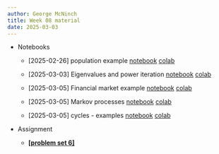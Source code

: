 ```yaml
---
author: George McNinch
title: Week 08 material
date: 2025-03-03
---
```


- Notebooks
  - [2025-02-26] population example
    [notebook](/course-content/week08-00--population.ipynb)
	[colab](https://colab.research.google.com/github/gmcninch-tufts/2025-Sp-Math087/blob/main/course-content/week08-00--population.ipynb)
  
  - [2025-03-03] Eigenvalues and power iteration
	  [notebook](/course-content/week08-01--eigen.ipynb                      )
	  [colab](https://colab.research.google.com/github/gmcninch-tufts/2025-Sp-Math087/blob/main/course-content/week08-01--eigen.ipynb)

  - [2025-03-05] Financial market example
      [notebook](/course-content/week08-02--financial-market-example.ipynb)
	  	  [colab](https://colab.research.google.com/github/gmcninch-tufts/2025-Sp-Math087/blob/main/course-content/week08-02--financial-market-example.ipynb)

  - [2025-03-05] Markov processes
	  [notebook](/course-content/week08-03--markov.ipynb)
	  [colab](https://colab.research.google.com/github/gmcninch-tufts/2025-Sp-Math087/blob/main/course-content/week08-03--markov.ipynb)
  
  - [2025-03-05] cycles - examples
	  [notebook](/course-content/week08-04--cycles.ipynb                       )
	  [colab](https://colab.research.google.com/github/gmcninch-tufts/2025-Sp-Math087/blob/main/course-content/week08-04--cycles.ipynb                       )
  

- Assignment

	- [**[problem set 6]**](/course-assignments/PS06--2025-03-09.pdf)
	

